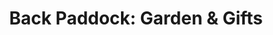 ---
title: "Back Paddock: Garden & Gifts"
url: /waimate/back-paddock-garden-and-gifts/
shop: garden centre
---